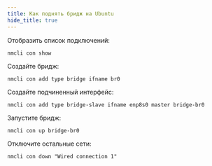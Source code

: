 ```yaml
---
title: Как поднять бридж на Ubuntu
hide_title: true
---
```


Отобразить список подключений:

```
nmcli con show
```

Создайте бридж:
```
nmcli con add type bridge ifname br0
```

Создайте подчиненный интерфейс:
```
nmcli con add type bridge-slave ifname enp8s0 master bridge-br0
```

Запустите бридж:
```
nmcli con up bridge-br0
```

Отключите остальные сети:
```
nmcli con down "Wired connection 1"
```
